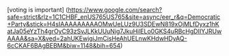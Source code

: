 [voting is important] (https://www.google.com/search?safe=strict&rlz=1C1CHBF_enUS765US765&site=async/eer_r&q=Democratic+Party&stick=H4sIAAAAAAAAAOMwUeLUz9U3SDEwN819xOjMLfDyxz1hKatJa05eYzTh4grOyC93zSvJLKkUUuNig7JkuHilELo0GKS4uRBcHgDIIYJRUwAAAA&sa=X&ved=2ahUKEwjgiJmCisHeAhUELnwKHdwHDyAQ-6cCKAF6BAgBEBM&biw=1148&bih=654)
